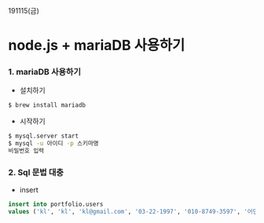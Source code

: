191115(금)

# node.js + mariaDB 사용하기



### 1. mariaDB 사용하기



- 설치하기

```bash
$ brew install mariadb
```



- 시작하기

```bash
$ mysql.server start
$ mysql -u 아이디 -p 스키마명
비밀번호 입력
```





### 2.  Sql 문법 대충

- insert

```sql
insert into portfolio.users
values ('kl', 'kl', 'kl@gmail.com', '03-22-1997', '010-8749-3597', '어딘가')
```

